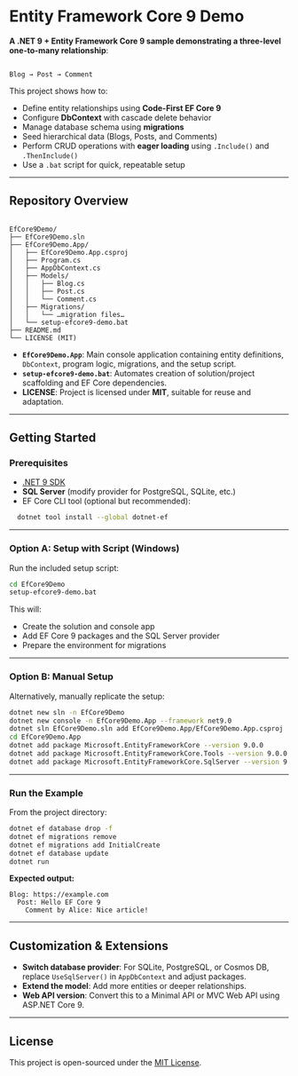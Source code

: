 # Entity Framework Core 9 Demo

**A .NET 9 + Entity Framework Core 9 sample demonstrating a three-level one-to-many relationship**:

```

Blog → Post → Comment

```

This project shows how to:

- Define entity relationships using **Code-First EF Core 9**
- Configure **DbContext** with cascade delete behavior
- Manage database schema using **migrations**
- Seed hierarchical data (Blogs, Posts, and Comments)
- Perform CRUD operations with **eager loading** using `.Include()` and `.ThenInclude()`
- Use a `.bat` script for quick, repeatable setup

---

##  Repository Overview

```

EfCore9Demo/
├── EfCore9Demo.sln
├── EfCore9Demo.App/
│   ├── EfCore9Demo.App.csproj
│   ├── Program.cs
│   ├── AppDbContext.cs
│   ├── Models/
│   │   ├── Blog.cs
│   │   ├── Post.cs
│   │   └── Comment.cs
│   ├── Migrations/
│   │   └── …migration files…
│   └── setup-efcore9-demo.bat
├── README.md
└── LICENSE (MIT)

````

- **`EfCore9Demo.App`**: Main console application containing entity definitions, `DbContext`, program logic, migrations, and the setup script.
- **`setup-efcore9-demo.bat`**: Automates creation of solution/project scaffolding and EF Core dependencies.
- **LICENSE**: Project is licensed under **MIT**, suitable for reuse and adaptation.

---

##  Getting Started

### Prerequisites

- [.NET 9 SDK](https://dotnet.microsoft.com/en-us/download/dotnet/9.0)
- **SQL Server** (modify provider for PostgreSQL, SQLite, etc.)
- EF Core CLI tool (optional but recommended):

```bash
  dotnet tool install --global dotnet-ef
````

---

### Option A: Setup with Script (Windows)

Run the included setup script:

```bash
cd EfCore9Demo
setup-efcore9-demo.bat
```

This will:

* Create the solution and console app
* Add EF Core 9 packages and the SQL Server provider
* Prepare the environment for migrations

---

### Option B: Manual Setup

Alternatively, manually replicate the setup:

```bash
dotnet new sln -n EfCore9Demo
dotnet new console -n EfCore9Demo.App --framework net9.0
dotnet sln EfCore9Demo.sln add EfCore9Demo.App/EfCore9Demo.App.csproj
cd EfCore9Demo.App
dotnet add package Microsoft.EntityFrameworkCore --version 9.0.0
dotnet add package Microsoft.EntityFrameworkCore.Tools --version 9.0.0
dotnet add package Microsoft.EntityFrameworkCore.SqlServer --version 9.0.0
```

---

### Run the Example

From the project directory:

```bash
dotnet ef database drop -f
dotnet ef migrations remove
dotnet ef migrations add InitialCreate
dotnet ef database update
dotnet run
```

**Expected output:**

```
Blog: https://example.com
  Post: Hello EF Core 9
    Comment by Alice: Nice article!
```

---

## Customization & Extensions

* **Switch database provider**: For SQLite, PostgreSQL, or Cosmos DB, replace `UseSqlServer()` in `AppDbContext` and adjust packages.
* **Extend the model**: Add more entities or deeper relationships.
* **Web API version**: Convert this to a Minimal API or MVC Web API using ASP.NET Core 9.

---

## License

This project is open-sourced under the [MIT License](LICENSE).
